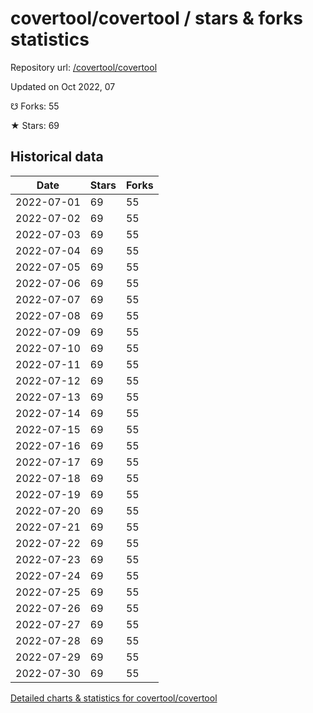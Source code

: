 # covertool/covertool / stars & forks statistics

Repository url: [/covertool/covertool](https://github.com/covertool/covertool)

Updated on Oct 2022, 07

☋ Forks: 55

★ Stars: 69

## Historical data
| Date | Stars | Forks |
|------|-------|-------|
| 2022-07-01 | 69 | 55 | 
| 2022-07-02 | 69 | 55 | 
| 2022-07-03 | 69 | 55 | 
| 2022-07-04 | 69 | 55 | 
| 2022-07-05 | 69 | 55 | 
| 2022-07-06 | 69 | 55 | 
| 2022-07-07 | 69 | 55 | 
| 2022-07-08 | 69 | 55 | 
| 2022-07-09 | 69 | 55 | 
| 2022-07-10 | 69 | 55 | 
| 2022-07-11 | 69 | 55 | 
| 2022-07-12 | 69 | 55 | 
| 2022-07-13 | 69 | 55 | 
| 2022-07-14 | 69 | 55 | 
| 2022-07-15 | 69 | 55 | 
| 2022-07-16 | 69 | 55 | 
| 2022-07-17 | 69 | 55 | 
| 2022-07-18 | 69 | 55 | 
| 2022-07-19 | 69 | 55 | 
| 2022-07-20 | 69 | 55 | 
| 2022-07-21 | 69 | 55 | 
| 2022-07-22 | 69 | 55 | 
| 2022-07-23 | 69 | 55 | 
| 2022-07-24 | 69 | 55 | 
| 2022-07-25 | 69 | 55 | 
| 2022-07-26 | 69 | 55 | 
| 2022-07-27 | 69 | 55 | 
| 2022-07-28 | 69 | 55 | 
| 2022-07-29 | 69 | 55 | 
| 2022-07-30 | 69 | 55 | 


[Detailed charts & statistics for covertool/covertool](https://reviewgithub.com/rep/covertool/covertool)
